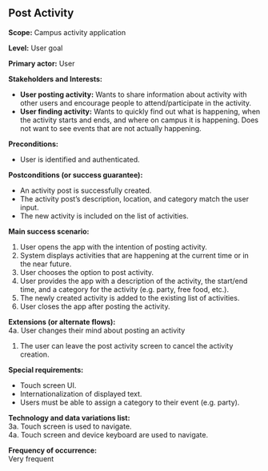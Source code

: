 ## Post Activity
**Scope:** Campus activity application

**Level:** User goal

**Primary actor:** User

**Stakeholders and Interests:**
- **User posting activity:** Wants to share information about activity with other users and encourage people to attend/participate in the activity.
- **User finding activity:** Wants to quickly find out what is happening, when the activity starts and ends, and where on campus it is happening. Does not want to see events that are not actually happening.

**Preconditions:**
- User is identified and authenticated.

**Postconditions (or success guarantee):**
- An activity post is successfully created.
- The activity post’s description, location, and category match the user input.  
- The new activity is included on the list of activities.

**Main success scenario:**
1. User opens the app with the intention of posting activity.
2. System displays activities that are happening at the current time or in the near future.
3. User chooses the option to post activity.
4. User provides the app with a description of the activity, the start/end time, and a category for the activity (e.g. party, free food, etc.).
5. The newly created activity is added to the existing list of activities.
6. User closes the app after posting the activity.

**Extensions (or alternate flows):**  
4a. User changes their mind about posting an activity
1. The user can leave the post activity screen to cancel the activity creation.

**Special requirements:**
- Touch screen UI.
- Internationalization of displayed text.
- Users must be able to assign a category to their event (e.g. party).

**Technology and data variations list:**  
3a. Touch screen is used to navigate.  
4a. Touch screen and device keyboard are used to navigate.

**Frequency of occurrence:**  
Very frequent